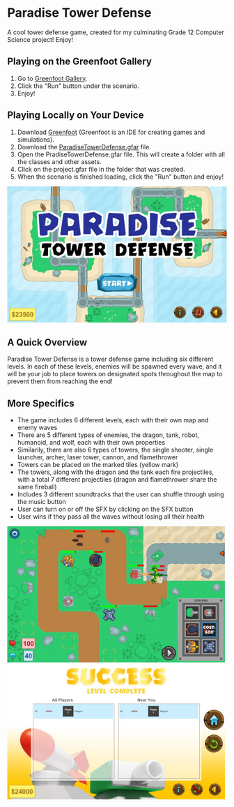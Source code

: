 # Paradise Tower Defense
 A cool tower defense game, created for my culminating Grade 12 Computer Science project! Enjoy!

## Playing on the Greenfoot Gallery
1. Go to [Greenfoot Gallery](https://www.greenfoot.org/scenarios/28182).
2. Click the "Run" button under the scenario.
3. Enjoy!

## Playing Locally on Your Device
1. Download [Greenfoot](https://www.greenfoot.org/download) (Greenfoot is an IDE for creating games and simulations).
2. Download the [ParadiseTowerDefense.gfar](ParadiseTowerDefense.gfar) file.
3. Open the PradiseTowerDefense.gfar file. This will create a folder with all the classes and other assets.
4. Click on the project.gfar file in the folder that was created.
5. When the scenario is finished loading, click the "Run" button and enjoy!

<img src="images/start-screen.jpg" alt="startscreen" width="700"/>

## A Quick Overview
Paradise Tower Defense is a tower defense game including six different levels. In each of these levels, enemies will be spawned every wave, and it will be your job to place towers on designated spots throughout the map to prevent them from reaching the end!

## More Specifics
- The game includes 6 different levels, each with their own map and enemy waves
- There are 5 different types of enemies, the dragon, tank, robot, humanoid, and wolf, each with their own properties
- Similarily, there are also 6 types of towers, the single shooter, single launcher, archer, laser tower, cannon, and flamethrower
- Towers can be placed on the marked tiles (yellow mark)
- The towers, along with the dragon and the tank each fire projectiles, with a total 7 different projectiles (dragon and flamethrower share the same fireball)
- Includes 3 different soundtracks that the user can shuffle through using the music button
- User can turn on or off the SFX by clicking on the SFX button
- User wins if they pass all the waves without losing all their health

<img src="images/in-game.jpg" alt="ingame" width="500"/> <img src="images/end-screen.jpg" alt="endscreen" width="500"/>
